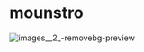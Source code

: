 # mounstro
![images__2_-removebg-preview](https://github.com/user-attachments/assets/cd67f513-822b-4700-9258-08771664bde5)
